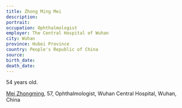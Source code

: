 ```yaml
---
title: Zhong Ming Mei
description: 
portrait: 
occupation: Ophthalmologist
employer: The Central Hospital of Wuhan
city: Wuhan
province: Hubei Province
country: People's Republic of China
source: 
birth_date: 
death_date: 
---
```


54 years old.

<a href="https://www.scmp.com/news/china/society/article/3064830/wuhan-doctor-who-worked-whistle-blower-li-wenliang-dies-after">Mei Zhongming</a>, 57, Ophthalmologist, Wuhan Central Hospital, Wuhan, China
